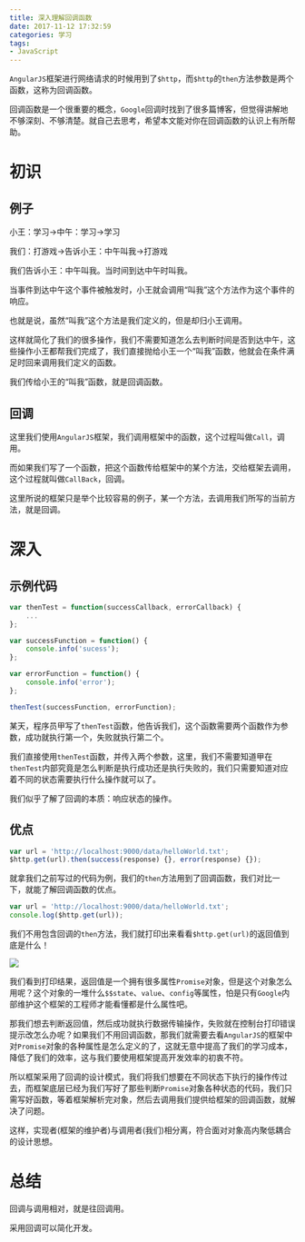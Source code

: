 ```yaml
---
title: 深入理解回调函数
date: 2017-11-12 17:32:59
categories: 学习
tags:
- JavaScript
---
```

`AngularJS`框架进行网络请求的时候用到了`$http`，而`$http`的`then`方法参数是两个函数，这称为回调函数。

回调函数是一个很重要的概念，`Google`回调时找到了很多篇博客，但觉得讲解地不够深刻、不够清楚。就自己去思考，希望本文能对你在回调函数的认识上有所帮助。

<!-- more -->

# 初识

## 例子

小王：学习->中午：学习->学习

我们：打游戏->告诉小王：中午叫我->打游戏

我们告诉小王：中午叫我。当时间到达中午时叫我。

当事件到达中午这个事件被触发时，小王就会调用“叫我”这个方法作为这个事件的响应。

也就是说，虽然“叫我”这个方法是我们定义的，但是却归小王调用。

这样就简化了我们的很多操作，我们不需要知道怎么去判断时间是否到达中午，这些操作小王都帮我们完成了，我们直接抛给小王一个“叫我”函数，他就会在条件满足时回来调用我们定义的函数。

我们传给小王的“叫我”函数，就是回调函数。

## 回调

这里我们使用`AngularJS`框架，我们调用框架中的函数，这个过程叫做`Call`，调用。

而如果我们写了一个函数，把这个函数传给框架中的某个方法，交给框架去调用，这个过程就叫做`CallBack`，回调。

这里所说的框架只是举个比较容易的例子，某一个方法，去调用我们所写的当前方法，就是回调。

# 深入

## 示例代码

```javascript
var thenTest = function(successCallback, errorCallback) {
    ...
};

var successFunction = function() {
    console.info('sucess');
};

var errorFunction = function() {
    console.info('error');
};

thenTest(successFunction, errorFunction);
```

某天，程序员甲写了`thenTest`函数，他告诉我们，这个函数需要两个函数作为参数，成功就执行第一个，失败就执行第二个。

我们直接使用`thenTest`函数，并传入两个参数，这里，我们不需要知道甲在`thenTest`内部究竟是怎么判断是执行成功还是执行失败的，我们只需要知道对应着不同的状态需要执行什么操作就可以了。

我们似乎了解了回调的本质：响应状态的操作。

## 优点

```javascript
var url = 'http://localhost:9000/data/helloWorld.txt';
$http.get(url).then(success(response) {}, error(response) {});
```

就拿我们之前写过的代码为例，我们的`then`方法用到了回调函数，我们对比一下，就能了解回调函数的优点。

```javascript
var url = 'http://localhost:9000/data/helloWorld.txt';
console.log($http.get(url));
```

我们不用包含回调的`then`方法，我们就打印出来看看`$http.get(url)`的返回值到底是什么！

![](/images/2017/11/12/understand-callback-function/0.png)

我们看到打印结果，返回值是一个拥有很多属性`Promise`对象，但是这个对象怎么用呢？这个对象的一堆什么`$$state`、`value`、`config`等属性，怕是只有`Google`内部维护这个框架的工程师才能看懂都是什么属性吧。

那我们想去判断返回值，然后成功就执行数据传输操作，失败就在控制台打印错误提示改怎么办呢？如果我们不用回调函数，那我们就需要去看`AngularJS`的框架中对`Promise`对象的各种属性是怎么定义的了，这就无意中提高了我们的学习成本，降低了我们的效率，这与我们要使用框架提高开发效率的初衷不符。

所以框架采用了回调的设计模式，我们将我们想要在不同状态下执行的操作传过去，而框架底层已经为我们写好了那些判断`Promise`对象各种状态的代码，我们只需写好函数，等着框架解析完对象，然后去调用我们提供给框架的回调函数，就解决了问题。

这样，实现者(框架的维护者)与调用者(我们)相分离，符合面对对象高内聚低耦合的设计思想。

# 总结

回调与调用相对，就是往回调用。

采用回调可以简化开发。